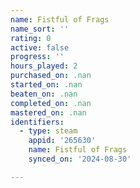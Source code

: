 ```yaml
---
name: Fistful of Frags
name_sort: ''
rating: 0
active: false
progress: ''
hours_played: 2
purchased_on: .nan
started_on: .nan
beaten_on: .nan
completed_on: .nan
mastered_on: .nan
identifiers:
  - type: steam
    appid: '265630'
    name: Fistful of Frags
    synced_on: '2024-08-30'

---
```

